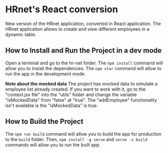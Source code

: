 # HRnet's React conversion

New version of the HRnet application, converted in React application.
The HRnet application allows to create and view different employees in a dynamic table.


## How to Install and Run the Project in a dev mode

Open a terminal and go to the hr-net folder. 
The `npm install` command will allow you to install the dependencies.
The `npm star` command will allow to run the app in the development mode.

**Note about the mocked data**
The project has mocked data to simulate a employee list already created.
If you want to work with it, go to the "context.jsx file" into the "utils" folder and change the variable "isMockedData" from "false" at "true".
The "addEmployee" functionality isn't available is the "isMockedData" is true.


## How to Build the Project

The `npm run build` command will allow you to build the app for production to the `build` folder.
Then, `npm install -g serve` and `serve -s build` commands will allow you to run the built app.